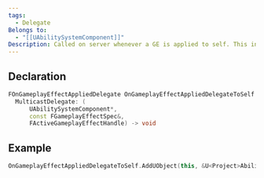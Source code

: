 ```yaml
---
tags:
  - Delegate
Belongs to:
  - "[[UAbilitySystemComponent]]"
Description: Called on server whenever a GE is applied to self. This includes instant and duration based GEs.
---
```


## Declaration

```cpp
FOnGameplayEffectAppliedDelegate OnGameplayEffectAppliedDelegateToSelf
  MulticastDelegate: (
	  UAbilitySystemComponent*, 
	  const FGameplayEffectSpec&, 
	  FActiveGameplayEffectHandle) -> void
```

## Example

```cpp
OnGameplayEffectAppliedDelegateToSelf.AddUObject(this, &U<Project>AbilitySystemComponent::<Function>);
```

